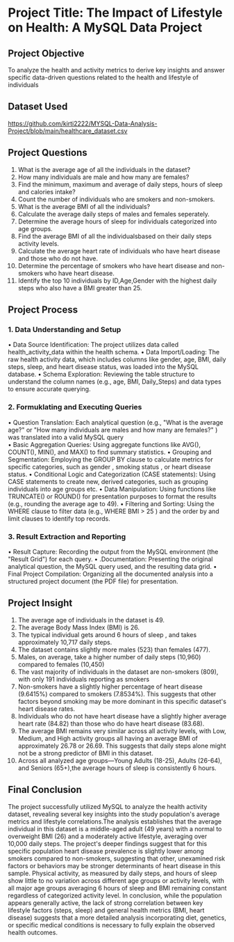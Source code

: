 # Project Title: The Impact of Lifestyle on Health: A MySQL Data Project
## Project Objective
To analyze the health and activity metrics to derive key insights and answer specific data-driven questions related to the health and lifestyle of individuals
## Dataset Used
https://github.com/kirti2222/MYSQL-Data-Analysis-Project/blob/main/healthcare_dataset.csv
## Project Questions
1. What is the average age of all the individuals in the dataset?
2. How many individuals are male and how many are females?
3. Find the minimum, maximum and average of daily steps, hours of sleep and calories intake?
4. Count the number of individuals who are smokers and non-smokers.
5. What is the average BMI of all the individuals?
6. Calculate the average daily steps of males and females seperately.
7. Determine the average hours of sleep for individuals categorized into age groups.
8. Find the average BMI of all the individualsbased on their daily steps activity levels.
9. Calculate the average heart rate of individuals who have heart disease and those who do not have.
10. Determine the percentage of smokers who have heart disease and non-smokers who have heart disease.
11. Identify the top 10 individuals by ID,Age,Gender with the highest daily steps who also have a BMI greater than 25.
## Project Process
### 1. Data Understanding and Setup 
•	Data Source Identification: The project utilizes data called health_activity_data within the health schema.
•	Data Import/Loading: The raw health activity data, which includes columns like gender, age, BMI, daily steps, sleep, and heart disease status, was loaded into the MySQL database.
•	Schema Exploration: Reviewing the table structure to understand the column names (e.g., age, BMI, Daily_Steps) and data types to ensure accurate querying.
### 2. Formuklating and Executing Queries
•	Question Translation: Each analytical question (e.g., "What is the average age?" or "How many individuals are males and how many are females?" ) was translated into a valid MySQL query  
•	Basic Aggregation Queries: Using aggregate functions like AVG(), COUNT(), MIN(), and MAX() to find summary statistics.
•	Grouping and Segmentation: Employing the GROUP BY clause to calculate metrics for specific categories, such as gender , smoking status , or heart disease status.
•	Conditional Logic and Categorization (CASE statements): Using CASE statements to create new, derived categories, such as grouping individuals into age groups etc.
•	Data Manipulation: Using functions like TRUNCATE() or ROUND() for presentation purposes to format the results (e.g., rounding the average age to 49).
•	Filtering and Sorting: Using the WHERE clause to filter data (e.g., WHERE BMI > 25 ) and the order by and limit clauses to identify top records.
### 3. Result Extraction and Reporting 
•	Result Capture: Recording the output from the MySQL environment (the "Result Grid") for each query.
•	.Documentation: Presenting the original analytical question, the MySQL query used, and the resulting data grid.
•	Final Project Compilation: Organizing all the documented analysis into a structured project document (the PDF file) for presentation.
## Project Insight
1. The average age of individuals in the dataset is 49.
2. The average Body Mass Index (BMI) is 26.
3. The typical individual gets around 6 hours of sleep , and takes approximately 10,717 daily steps.
4. The dataset contains slightly more males (523) than females (477).
5. Males, on average, take a higher number of daily steps (10,960) compared to females (10,450)
6. The vast majority of individuals in the dataset are non-smokers (809), with only 191 individuals reporting as smokers
7. Non-smokers have a slightly higher percentage of heart disease (9.6415%) compared to smokers (7.8534%). This suggests that other factors beyond smoking may be more dominant in this specific dataset's heart disease rates.
8. Individuals who do not have heart disease have a slightly higher average heart rate (84.82) than those who do have heart disease (83.68).
9. The average BMI remains very similar across all activity levels, with Low, Medium, and High activity groups all having an average BMI of approximately 26.78 or 26.69. This suggests that daily steps alone might not be a strong predictor of BMI in this dataset.
10. Across all analyzed age groups—Young Adults (18-25), Adults (26-64), and Seniors (65+),the average hours of sleep is consistently 6 hours.
## Final Conclusion
The project successfully utilized MySQL to analyze the health activity dataset, revealing several key insights into the study population's average metrics and lifestyle correlations.The analysis establishes that the average individual in this dataset is a middle-aged adult (49 years) with a normal to overweight BMI (26) and a moderately active lifestyle, averaging over 10,000 daily steps. The project's deeper findings suggest that for this specific population heart disease prevalence is slightly lower among smokers compared to non-smokers, suggesting that other, unexamined risk factors or behaviors may be stronger determinants of heart disease in this sample. Physical activity, as measured by daily steps, and hours of sleep show little to no variation across different age groups or activity levels, with all major age groups averaging 6 hours of sleep and BMI remaining constant regardless of categorized activity level. In conclusion, while the population appears generally active, the lack of strong correlation between key lifestyle factors (steps, sleep) and general health metrics (BMI, heart disease) suggests that a more detailed analysis incorporating diet, genetics, or specific medical conditions is necessary to fully explain the observed health outcomes.







